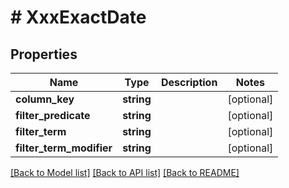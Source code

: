 # # XxxExactDate

## Properties

Name | Type | Description | Notes
------------ | ------------- | ------------- | -------------
**column_key** | **string** |  | [optional]
**filter_predicate** | **string** |  | [optional]
**filter_term** | **string** |  | [optional]
**filter_term_modifier** | **string** |  | [optional]

[[Back to Model list]](../../README.md#models) [[Back to API list]](../../README.md#endpoints) [[Back to README]](../../README.md)
